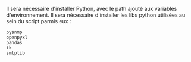 Il sera nécessaire d'installer Python, avec le path ajouté aux variables d'environnement.
Il sera nécessaire d'installer les libs python utilisées au sein du script parmis eux :

    pysnmp
    openpyxl
    pandas
    tk
    smtplib
